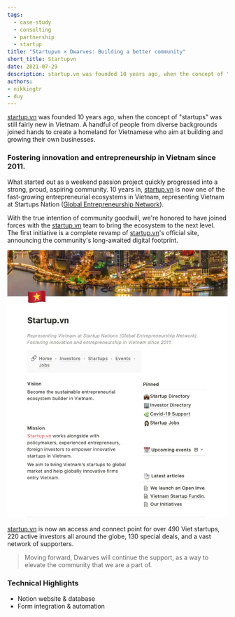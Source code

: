 ```yaml
---
tags: 
  - case-study
  - consulting
  - partnership
  - startup
title: "Startupvn × Dwarves: Building a better community"
short_title: Startupvn
date: 2021-07-29
description: startup.vn was founded 10 years ago, when the concept of "startups" was still fairly new in Vietnam. A handful of people from diverse backgrounds joined hands to create a homeland for Vietnamese who aim at building and growing their own businesses.
authors: 
- nikkingtr
- duy
---
```


[startup.vn](http://startup.vn/) was founded 10 years ago, when the concept of "startups" was still fairly new in Vietnam. A handful of people from diverse backgrounds joined hands to create a homeland for Vietnamese who aim at building and growing their own businesses.

### Fostering innovation and entrepreneurship in Vietnam since 2011.
What started out as a weekend passion project quickly progressed into a strong, proud, aspiring community. 10 years in, [startup.vn](http://startup.vn/) is now one of the fast-growing entrepreneurial ecosystems in Vietnam, representing Vietnam at Startups Nation ([Global Entrepreneurship Network](https://www.genglobal.org/)).

With the true intention of community goodwill, we're honored to have joined forces with the [startup.vn](http://startup.vn/) team to bring the ecosystem to the next level. The first initiative is a complete revamp of [startup.vn](http://startup.vn/)'s official site, announcing the community's long-awaited digital footprint.

![](assets/startupvn_ea2ffe136a0c7d8ccd7e9dd9c6919b62_md5.webp)

[startup.vn](http://startup.vn/) is now an access and connect point for over 490 Viet startups, 220 active investors all around the globe, 130 special deals, and a vast network of supporters.

>
> Moving forward, Dwarves will continue the support, as a way to elevate the community that we are a part of.

### Technical Highlights
- Notion website & database
- Form integration & automation
